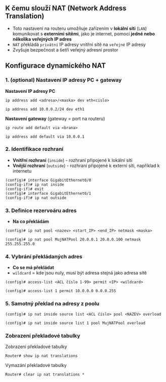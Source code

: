 ## K čemu slouží NAT (Network Address Translation)
- Toto nastavení na routeru umožňuje zařízením v **lokální síti** (`LAN`) komunikovat s **externími sítěmi**, jako je internet, pomocí **jedné nebo několika veřejných IP adres**
- `NAT` překládá `privátní` IP adresy vnitřní sítě na `veřejné` IP adresy
- Zvyšuje bezpečnost a šetří veřejný adresní prostor

## Konfigurace dynamického NAT

### 1. (optional) Nastavení IP adresy PC + gateway
**Nastavení IP adresy PC**
```
ip address add <adresa>/<maska> dev eth<cislo>

ip address add 10.0.0.2/24 dev eth1
```
**Nastavení gateway** (gateway = port na routeru)
```
ip route add default via <brana>

ip address add default via 10.0.0.1
```


### 2. Identifikace rozhraní
- **Vnitřní rozhraní** (`inside`) - rozhraní připojené k lokální síti
- **Vnější rozhraní** (`outside`) - rozhraní připojené k externí síti, například k internetu

```
(config)# interface GigabitEthernet0/0
(config-if)# ip nat inside
(config-if)# exit
(config)# interface GigabitEthernet0/1
(config-if)# ip nat outside
```

### 3. Definice rezervoáru adres
- **Na co překládám**

```
(config)# ip nat pool <nazev> <start_IP> <end_IP> netmask <maska>

(config)# ip nat pool MujNATPool 20.0.0.1 20.0.0.100 netmask 255.255.255.0
```

### 4. Vybrání překládaných adres
- **Co se má překládat**
- `wildcard` = kde jsou nuly, musí být adresa stejná jako adresa sítě

```
(config)# access-list <ACL číslo 1-99> permit <IP> <wildcard>

(config)# access-list 1 permit 10.0.0.0 0.0.0.255
```

### 5. Samotný překlad na adresy z poolu

```
(config)# ip nat inside source list <ACL číslo> pool <NAZEV> overload

(config)# ip nat inside source list 1 pool MujNATPool overload
```

### Zobrazení překladové tabulky

Zobrazení překladové tabulky
```
Router# show ip nat translations
```

Vymazání překladové tabulky
```
Router# clear ip nat translations *
```


